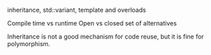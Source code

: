 inheritance, std::variant, template and overloads

Compile time vs runtime
Open vs closed set of alternatives

Inheritance is not a good mechanism for code reuse, but it is fine for polymorphism.